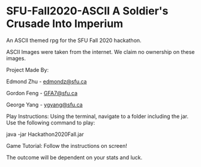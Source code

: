 # SFU-Fall2020-ASCII A Soldier's Crusade Into Imperium
An ASCII themed rpg for the SFU Fall 2020 hackathon.

ASCII Images were taken from the internet. We claim no ownership on these images.

Project Made By:

Edmond Zhu - edmondz@sfu.ca

Gordon Feng - GFA7@sfu.ca

George Yang - ygyang@sfu.ca

Play Instructions:
Using the terminal, navigate to a folder including the jar.
Use the following command to play:

java -jar Hackathon2020Fall.jar

Game Tutorial:
  Follow the instructions on screen!
  
  The outcome will be dependent on your stats and luck.
  
